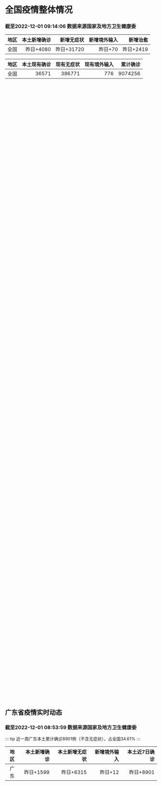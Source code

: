 
# 全国疫情整体情况
### 截至2022-12-01 09:14:06 数据来源国家及地方卫生健康委

|地区|本土新增确诊|新增无症状|新增境外输入|新增治愈|
|:--:|---:|---:|---:|---:|
|全国|昨日+4080|昨日+31720|昨日+70|昨日+2419|

|地区|本土现有确诊|现有无症状|现有境外输入|累计确诊|
|:--:|---:|---:|---:|---:|
|全国|36571|386771|776|9074256|

<ChinaMap :dataList="dataList" :title="title"/>

<div id="chinaDayModify" style="width:100%;height:500px;margin-bottom:10px;"></div>
<div id="chinaAddHistoryData" style="width:100%;height:500px;margin-bottom:10px;"></div>
<div id="chinaNowHistoryData" style="width:100%;height:500px;margin-bottom:10px;"></div>
<div id="chinaTotalHistoryData" style="width:100%;height:500px;margin-bottom:10px;"></div>


## 广东省疫情实时动态
### 截至2022-12-01 08:53:59 数据来源国家及地方卫生健康委

::: tip 近一周广东本土累计确诊8901例（不含无症状），占全国34.61%
:::

|地区|本土新增确诊|本土新增无症状|新增境外输入|本土近7日确诊|
|:--:|---:|---:|---:|---:|
|广东|昨日+1599|昨日+6315|昨日+12|昨日+8901|

<div id="guangdongModify" style="width:100%;height:500px;margin-bottom:10px;"></div>
<div id="guangdongTotalHistory" style="width:100%;height:500px;margin-bottom:10px;"></div>
<div id="guangzhouModifyHistory" style="width:100%;height:500px;margin-bottom:10px;"></div>


<script>
import * as echarts from 'echarts'
export default {
  data(){
    return {
      title: '新增本土确诊',
      dataList: [{name: '台湾', value: 0, addList: []},{name: '香港', value: 0, addList: []},{name: '湖北', value: 19, addList: [{name: '武汉', num: 19},
]},{name: '上海', value: 23, addList: [{name: '浦东', num: 7},
{name: '闵行', num: 5},
{name: '静安', num: 4},
{name: '宝山', num: 2},
{name: '长宁', num: 2},
]},{name: '吉林', value: 18, addList: [{name: '松原', num: 12},
{name: '长白山管委会', num: 4},
{name: '白城', num: 2},
]},{name: '广东', value: 1599, addList: [{name: '广州', num: 1313},
{name: '深圳', num: 87},
{name: '湛江', num: 38},
{name: '佛山', num: 38},
{name: '东莞', num: 26},
]},{name: '北京', value: 1023, addList: [{name: '朝阳', num: 331},
{name: '通州', num: 162},
{name: '昌平', num: 78},
{name: '海淀', num: 61},
{name: '经济开发区', num: 61},
]},{name: '四川', value: 170, addList: [{name: '成都', num: 122},
{name: '外省返川人员', num: 20},
{name: '凉山', num: 9},
{name: '乐山', num: 3},
{name: '广安', num: 3},
]},{name: '海南', value: 29, addList: [{name: '海口', num: 9},
{name: '陵水县', num: 7},
{name: '三亚', num: 5},
{name: '澄迈县', num: 2},
{name: '文昌', num: 2},
]},{name: '内蒙古', value: 76, addList: [{name: '呼和浩特', num: 66},
{name: '鄂尔多斯', num: 4},
{name: '赤峰', num: 3},
{name: '呼伦贝尔', num: 2},
{name: '兴安盟', num: 1},
]},{name: '河南', value: 75, addList: [{name: '郑州', num: 71},
{name: '鹤壁', num: 2},
{name: '济源示范区', num: 1},
{name: '安阳', num: 1},
]},{name: '福建', value: 65, addList: [{name: '厦门', num: 31},
{name: '漳州', num: 12},
{name: '三明', num: 7},
{name: '龙岩', num: 5},
{name: '南平', num: 4},
]},{name: '重庆', value: 206, addList: [{name: '渝北区', num: 28},
{name: '渝中区', num: 19},
{name: '九龙坡区', num: 16},
{name: '南岸区', num: 15},
{name: '沙坪坝区', num: 15},
]},{name: '陕西', value: 46, addList: [{name: '渭南', num: 27},
{name: '汉中', num: 8},
{name: '西安', num: 4},
{name: '安康', num: 2},
{name: '铜川', num: 2},
]},{name: '黑龙江', value: 89, addList: [{name: '哈尔滨', num: 45},
{name: '佳木斯', num: 19},
{name: '齐齐哈尔', num: 18},
{name: '黑河', num: 4},
{name: '绥化', num: 1},
]},{name: '浙江', value: 93, addList: [{name: '台州', num: 19},
{name: '杭州', num: 19},
{name: '绍兴', num: 16},
{name: '宁波', num: 15},
{name: '温州', num: 12},
]},{name: '山西', value: 215, addList: [{name: '阳泉', num: 106},
{name: '大同', num: 23},
{name: '太原', num: 19},
{name: '运城', num: 16},
{name: '长治', num: 12},
]},{name: '云南', value: 103, addList: [{name: '昆明', num: 45},
{name: '昭通市', num: 24},
{name: '未公布来源', num: 12},
{name: '迪庆州', num: 9},
{name: '红河', num: 4},
]},{name: '山东', value: 42, addList: [{name: '济南', num: 18},
{name: '泰安', num: 7},
{name: '临沂', num: 7},
{name: '青岛', num: 5},
{name: '滨州', num: 3},
]},{name: '江苏', value: 34, addList: [{name: '无锡', num: 13},
{name: '南京', num: 8},
{name: '苏州', num: 4},
{name: '南通', num: 3},
{name: '淮安', num: 3},
]},{name: '河北', value: 16, addList: [{name: '石家庄', num: 15},
{name: '邯郸', num: 1},
]},{name: '天津', value: 1, addList: [{name: '未公布来源', num: 1},
]},{name: '新疆', value: 21, addList: [{name: '和田', num: 11},
{name: '喀什', num: 10},
]},{name: '辽宁', value: 53, addList: [{name: '沈阳', num: 35},
{name: '大连', num: 5},
{name: '铁岭', num: 4},
{name: '本溪', num: 3},
{name: '阜新', num: 2},
]},{name: '广西', value: 5, addList: [{name: '来宾', num: 3},
{name: '桂林', num: 2},
]},{name: '湖南', value: 26, addList: [{name: '长沙', num: 9},
{name: '湘潭', num: 8},
{name: '张家界', num: 3},
{name: '益阳', num: 3},
{name: '娄底', num: 1},
]},{name: '安徽', value: 2, addList: [{name: '合肥', num: 1},
{name: '铜陵', num: 1},
]},{name: '甘肃', value: 0, addList: []},{name: '江西', value: 0, addList: []},{name: '西藏', value: 2, addList: [{name: '阿里地区', num: 2},
]},{name: '贵州', value: 24, addList: [{name: '贵阳', num: 10},
{name: '遵义', num: 6},
{name: '毕节', num: 3},
{name: '铜仁', num: 2},
{name: '黔南州', num: 1},
]},{name: '澳门', value: 0, addList: []},{name: '青海', value: 5, addList: [{name: '西宁', num: 5},
]},{name: '宁夏', value: 0, addList: []},{name: '南海诸岛', value: 0, addList: []}]
    }
  },
  mounted () {
    const themeObj = {"color":["#2ec7c9","#b6a2de","#5ab1ef","#ffb980","#d87a80","#8d98b3","#e5cf0d","#97b552","#95706d","#dc69aa","#07a2a4","#9a7fd1","#588dd5","#f5994e","#c05050","#59678c","#c9ab00","#7eb00a","#6f5553","#c14089"],"backgroundColor":"rgba(0,0,0,0)","textStyle":{},"title":{"textStyle":{"color":"#008acd"},"subtextStyle":{"color":"#aaaaaa"}},"line":{"itemStyle":{"borderWidth":1},"lineStyle":{"width":2},"symbolSize":3,"symbol":"emptyCircle","smooth":true},"radar":{"itemStyle":{"borderWidth":1},"lineStyle":{"width":2},"symbolSize":3,"symbol":"emptyCircle","smooth":true},"bar":{"itemStyle":{"barBorderWidth":0,"barBorderColor":"#ccc"}},"pie":{"itemStyle":{"borderWidth":0,"borderColor":"#ccc"}},"scatter":{"itemStyle":{"borderWidth":0,"borderColor":"#ccc"}},"boxplot":{"itemStyle":{"borderWidth":0,"borderColor":"#ccc"}},"parallel":{"itemStyle":{"borderWidth":0,"borderColor":"#ccc"}},"sankey":{"itemStyle":{"borderWidth":0,"borderColor":"#ccc"}},"funnel":{"itemStyle":{"borderWidth":0,"borderColor":"#ccc"}},"gauge":{"itemStyle":{"borderWidth":0,"borderColor":"#ccc"}},"candlestick":{"itemStyle":{"color":"#d87a80","color0":"#2ec7c9","borderColor":"#d87a80","borderColor0":"#2ec7c9","borderWidth":1}},"graph":{"itemStyle":{"borderWidth":0,"borderColor":"#ccc"},"lineStyle":{"width":1,"color":"#aaaaaa"},"symbolSize":3,"symbol":"emptyCircle","smooth":true,"color":["#2ec7c9","#b6a2de","#5ab1ef","#ffb980","#d87a80","#8d98b3","#e5cf0d","#97b552","#95706d","#dc69aa","#07a2a4","#9a7fd1","#588dd5","#f5994e","#c05050","#59678c","#c9ab00","#7eb00a","#6f5553","#c14089"],"label":{"color":"#eeeeee"}},"map":{"itemStyle":{"areaColor":"#dddddd","borderColor":"#eeeeee","borderWidth":0.5},"label":{"color":"#d87a80"},"emphasis":{"itemStyle":{"areaColor":"rgba(254,153,78,1)","borderColor":"#444","borderWidth":1},"label":{"color":"rgb(100,0,0)"}}},"geo":{"itemStyle":{"areaColor":"#dddddd","borderColor":"#eeeeee","borderWidth":0.5},"label":{"color":"#d87a80"},"emphasis":{"itemStyle":{"areaColor":"rgba(254,153,78,1)","borderColor":"#444","borderWidth":1},"label":{"color":"rgb(100,0,0)"}}},"categoryAxis":{"axisLine":{"show":true,"lineStyle":{"color":"#008acd"}},"axisTick":{"show":true,"lineStyle":{"color":"#333"}},"axisLabel":{"show":true,"color":"#333"},"splitLine":{"show":false,"lineStyle":{"color":["#eee"]}},"splitArea":{"show":false,"areaStyle":{"color":["rgba(250,250,250,0.3)","rgba(200,200,200,0.3)"]}}},"valueAxis":{"axisLine":{"show":true,"lineStyle":{"color":"#008acd"}},"axisTick":{"show":true,"lineStyle":{"color":"#333"}},"axisLabel":{"show":true,"color":"#333"},"splitLine":{"show":true,"lineStyle":{"color":["#eee"]}},"splitArea":{"show":true,"areaStyle":{"color":["rgba(250,250,250,0.3)","rgba(200,200,200,0.3)"]}}},"logAxis":{"axisLine":{"show":true,"lineStyle":{"color":"#008acd"}},"axisTick":{"show":true,"lineStyle":{"color":"#333"}},"axisLabel":{"show":true,"color":"#333"},"splitLine":{"show":true,"lineStyle":{"color":["#eee"]}},"splitArea":{"show":true,"areaStyle":{"color":["rgba(250,250,250,0.3)","rgba(200,200,200,0.3)"]}}},"timeAxis":{"axisLine":{"show":true,"lineStyle":{"color":"#008acd"}},"axisTick":{"show":true,"lineStyle":{"color":"#333"}},"axisLabel":{"show":true,"color":"#333"},"splitLine":{"show":true,"lineStyle":{"color":["#eee"]}},"splitArea":{"show":false,"areaStyle":{"color":["rgba(250,250,250,0.3)","rgba(200,200,200,0.3)"]}}},"toolbox":{"iconStyle":{"borderColor":"#2ec7c9"},"emphasis":{"iconStyle":{"borderColor":"#18a4a6"}}},"legend":{"textStyle":{"color":"#333333"}},"tooltip":{"axisPointer":{"lineStyle":{"color":"#008acd","width":"1"},"crossStyle":{"color":"#008acd","width":"1"}}},"timeline":{"lineStyle":{"color":"#008acd","width":1},"itemStyle":{"color":"#008acd","borderWidth":1},"controlStyle":{"color":"#008acd","borderColor":"#008acd","borderWidth":0.5},"checkpointStyle":{"color":"#2ec7c9","borderColor":"#2ec7c9"},"label":{"color":"#008acd"},"emphasis":{"itemStyle":{"color":"#a9334c"},"controlStyle":{"color":"#008acd","borderColor":"#008acd","borderWidth":0.5},"label":{"color":"#008acd"}}},"visualMap":{"color":["#5ab1ef","#e0ffff"]},"dataZoom":{"backgroundColor":"rgba(47,69,84,0)","dataBackgroundColor":"#efefff","fillerColor":"rgba(182,162,222,0.2)","handleColor":"#008acd","handleSize":"100%","textStyle":{"color":"#333333"}},"markPoint":{"label":{"color":"#eeeeee"},"emphasis":{"label":{"color":"#eeeeee"}}}}

    echarts.registerTheme('dark', (themeObj))

    this.chartChDay = echarts.init(document.getElementById("chinaDayModify"), "dark")
,this.chartChAdd = echarts.init(document.getElementById("chinaAddHistoryData"), "dark")
,this.chartChNow = echarts.init(document.getElementById("chinaNowHistoryData"), "dark")
,this.chartChTotal = echarts.init(document.getElementById("chinaTotalHistoryData"), "dark")
,this.chartGdMod = echarts.init(document.getElementById("guangdongModify"), "dark")
,this.chartGdTotal = echarts.init(document.getElementById("guangdongTotalHistory"), "dark")
,this.chartGzMod = echarts.init(document.getElementById("guangzhouModifyHistory"), "dark")


    const option_gd_mod = {
      title: {
        text: '广东疫情新增趋势（人）'
      },
      tooltip: {
        trigger: 'axis',
        axisPointer: {
          type: 'cross',
          label: {
            backgroundColor: '#6a7985'
          }
        }
      },
      legend: {
        top: 20,
        data: [{name: '本土新增确诊',icon: 'rect'}, {name: '本土新增无症状',icon: 'rect'},{name: '新增境外输入',icon: 'rect'}]
      },
      grid: {
        left: '3%',
        right: '4%',
        bottom: '3%',
        containLabel: true
      },
      toolbox: {
        feature: {
          saveAsImage: {}
        }
      },
      xAxis: {
        type: 'category',
        boundaryGap: false,
        data: ["10.03","10.04","10.05","10.06","10.07","10.08","10.09","10.10","10.11","10.12","10.13","10.14","10.15","10.16","10.17","10.18","10.19","10.20","10.21","10.22","10.23","10.24","10.25","10.26","10.27","10.28","10.29","10.30","10.31","11.01","11.02","11.03","11.04","11.05","11.06","11.07","11.08","11.09","11.10","11.11","11.12","11.13","11.14","11.15","11.16","11.17","11.18","11.19","11.20","11.21","11.22","11.23","11.24","11.25","11.26","11.27","11.28","11.29","11.30",]
      },
      yAxis: {
        type: 'value'
      },
      series: [
        {
          name: '本土新增确诊',
          type: 'line',
          areaStyle: {},
          emphasis: {
            focus: 'series'
          },
          data: [27,34,37,41,47,34,31,38,43,36,53,60,35,23,36,50,26,27,19,32,23,33,45,15,27,63,83,291,242,125,103,195,219,252,224,319,592,500,546,760,727,707,586,564,1246,1338,1102,1157,984,781,860,1791,892,991,1386,1347,1168,1518,1599,]
        },
        {
          name: '本土新增无症状',
          type: 'line',
          areaStyle: {},
          emphasis: {
            focus: 'series'
          },
          data: [16,24,27,34,27,21,24,25,11,17,21,29,29,38,61,48,58,62,74,59,70,62,67,84,88,136,195,468,458,298,356,470,669,1330,1882,2330,2611,2507,2461,2996,3541,3941,5047,6215,8576,9110,8535,8381,8101,8241,7951,7505,7584,7405,7705,7761,7725,7236,6315,]
        },
        {
          name: '新增境外输入',
          type: 'line',
          areaStyle: {},
          emphasis: {
            focus: 'series'
          },
          data: [19,18,19,27,10,14,27,27,14,17,15,24,18,18,11,12,14,25,17,9,19,12,6,5,11,14,14,8,7,10,12,13,9,21,10,12,16,14,23,9,15,19,19,24,10,20,13,21,38,35,23,19,23,25,23,24,19,11,12,]
        }
      ]
    };

    const option_gd_total = {
      title: {
        text: '广东疫情概览（人）'
      },
      tooltip: {
        trigger: 'axis',
        axisPointer: {
          type: 'cross',
          label: {
            backgroundColor: '#6a7985'
          }
        }
      },
      legend: {
        top: 20,
        data: [{name: '累计确诊',icon: 'rect'},{name: '累计治愈',icon: 'rect'}]
      },
      grid: {
        left: '3%',
        right: '4%',
        bottom: '3%',
        containLabel: true
      },
      toolbox: {
        feature: {
          saveAsImage: {}
        }
      },
      xAxis: {
        type: 'category',
        boundaryGap: false,
        data: ["10.03","10.04","10.05","10.06","10.07","10.08","10.09","10.10","10.11","10.12","10.13","10.14","10.15","10.16","10.17","10.18","10.19","10.20","10.21","10.22","10.23","10.24","10.25","10.26","10.27","10.28","10.29","10.30","10.31","11.01","11.02","11.03","11.04","11.05","11.06","11.07","11.08","11.09","11.10","11.11","11.12","11.13","11.14","11.15","11.16","11.17","11.18","11.19","11.20","11.21","11.22","11.23","11.24","11.25","11.26","11.27","11.28","11.29","11.30",]
      },
      yAxis: {
        type: 'value'
      },
      series: [
        {
          name: '累计确诊',
          type: 'line',
          areaStyle: {},
          emphasis: {
            focus: 'series'
          },
          data: [10177,10229,10285,10353,10410,10458,10516,10581,10638,10691,10759,10843,10896,10947,10994,11056,11106,11138,11174,11215,11257,11302,11353,11373,11411,11488,11585,11884,12133,12268,12383,12591,12819,13092,13336,13657,14264,14779,15348,16117,16859,17585,18190,18778,20034,21392,22507,23685,24707,25523,26406,28216,29131,30147,31556,32927,34114,35643,37254,]
        },
        {
          name: '累计治愈',
          type: 'line',
          areaStyle: {},
          emphasis: {
            focus: 'series'
          },
          data: [9529,9529,9529,9877,9877,9877,9972,10007,10048,10091,10127,10127,10127,10178,10239,10298,10298,10298,10298,10298,10298,10298,10298,10298,10298,10298,10298,10298,10298,10298,10298,10298,10298,10298,10298,10298,11470,11470,11470,11470,11470,11470,11470,11470,11470,11470,11470,11470,11470,11470,11470,11470,11470,11470,11470,11470,11470,22472,22472,]
        }
      ]
    };

    const option_gz_mod = {
      title: {
        text: '广州疫情新增趋势（人）'
      },
      tooltip: {
        trigger: 'axis',
        axisPointer: {
          type: 'cross',
          label: {
            backgroundColor: '#6a7985'
          }
        }
      },
      legend: {
        top: 20,
        data: [{name: '本土新增确诊',icon: 'rect'},{name: '本土新增无症状',icon: 'rect'}]
      },
      grid: {
        left: '3%',
        right: '4%',
        bottom: '3%',
        containLabel: true
      },
      toolbox: {
        feature: {
          saveAsImage: {}
        }
      },
      xAxis: {
        type: 'category',
        boundaryGap: false,
        data: ["1003","1004","1005","1006","1007","1008","1009","1010","1011","1012","1013","1014","1015","1016","1017","1018","1019","1020","1021","1022","1023","1024","1025","1026","1027","1028","1029","1030","1031","1101","1102","1103","1104","1105","1106","1107","1108","1109","1110","1111","1112","1113","1114","1115","1116","1117","1118","1119","1120","1121","1122","1123","1124","1125","1126","1127","1128","1129","1130",]
      },
      yAxis: {
        type: 'value'
      },
      series: [
        {
          name: '本土新增确诊',
          type: 'line',
          areaStyle: {},
          emphasis: {
            focus: 'series'
          },
          data: [10,12,14,21,17,18,5,13,6,10,25,23,20,3,16,22,6,10,12,18,16,22,27,11,19,54,66,232,190,85,83,149,168,183,158,232,478,423,466,694,662,656,552,509,1189,1241,983,1050,882,681,722,1645,734,824,1177,1129,959,1236,1313,]
        },
        {
          name: '本土新增无症状',
          type: 'line',
          areaStyle: {},
          emphasis: {
            focus: 'series'
          },
          data: [7,5,13,8,12,9,15,1,2,7,3,8,16,27,43,31,44,46,46,39,53,43,46,39,46,85,125,295,289,253,323,430,635,1259,1813,2263,2546,2430,2358,2921,3464,3876,4977,6138,8486,8989,8444,8234,7885,7957,7735,7192,7267,7058,7266,7166,6993,6454,5629,]
        }
      ]
    };

    const option_ch_day  = {
      series: [
        {
          type: 'treemap',
          data: [
            {
              name: '本土新增确诊昨日+4080',
              value: 4080,
            },
            {
              name: '新增无症状昨日+31720',
              value: 31720,
            },
            {
              name: '新增境外输入昨日+70',
              value: 70,
            },
            {
              name: '新增治愈昨日+2419',
              value: 2419,
            },
          ]
        }
      ]
    };

    const option_ch_add = {
      title: {
        text: '新增疫情整体走势'
      },
      tooltip: {
        trigger: 'axis',
        axisPointer: {
          type: 'cross',
          label: {
            backgroundColor: '#6a7985'
          }
        }
      },
      legend: {
        top: 20,
        data: [{name: '本土确诊',icon: 'rect'}, {name: '无症状感染',icon: 'rect'},{name: '新增境外输入',icon: 'rect'}]
      },
      grid: {
        left: '3%',
        right: '4%',
        bottom: '3%',
        containLabel: true
      },
      toolbox: {
        feature: {
          saveAsImage: {}
        }
      },
      xAxis: {
        type: 'category',
        boundaryGap: false,
        data: ["10.01","10.02","10.03","10.04","10.05","10.06","10.07","10.08","10.09","10.10","10.11","10.12","10.13","10.14","10.15","10.16","10.17","10.18","10.19","10.20","10.21","10.22","10.23","10.24","10.25","10.26","10.27","10.28","10.29","10.30","10.31","11.01","11.02","11.03","11.04","11.05","11.06","11.07","11.08","11.09","11.10","11.11","11.12","11.13","11.14","11.15","11.16","11.17","11.18","11.19","11.20","11.21","11.22","11.23","11.24","11.25","11.26","11.27","11.28","11.29","11.30",]
      },
      yAxis: {
        type: 'value'
      },
      series: [
        {
          name: '本土确诊',
          type: 'line',
          areaStyle: {},
          emphasis: {
            focus: 'series'
          },
          data: [116,189,250,223,183,216,447,441,373,427,374,322,249,291,174,182,208,204,164,158,159,155,173,205,297,193,214,324,353,479,498,409,531,704,596,526,535,843,1294,1133,1150,1452,1675,1747,1621,1568,2328,2276,2055,2204,2277,2145,2641,3927,3041,3405,3648,3748,3561,4236,4080,]
        },
        {
          name: '无症状感染',
          type: 'line',
          areaStyle: {},
          emphasis: {
            focus: 'series'
          },
          data: [432,466,626,747,1005,1267,1301,1307,1566,1662,1386,1154,1010,900,668,534,587,630,643,638,658,683,751,875,944,924,1123,1153,1566,2220,2221,2346,2669,3167,3063,3894,4961,6632,6882,7691,9385,10351,13086,14325,16151,18491,20804,22853,22208,22011,24547,25754,26242,27517,29654,31504,35858,36304,34860,33376,31720,]
        },
        {
          name: '新增境外输入',
          type: 'line',
          areaStyle: {},
          emphasis: {
            focus: 'series'
          },
          data: [63,51,57,50,46,72,54,62,61,64,43,50,64,70,70,63,42,43,47,56,56,52,48,41,41,38,48,53,48,42,49,56,50,53,61,62,34,47,52,52,59,52,36,47,40,55,60,86,82,63,88,80,78,83,62,69,61,74,63,52,70,]
        }
      ]
    };

    const option_ch_now = {
      title: {
        text: '现有疫情整体走势'
      },
      tooltip: {
        trigger: 'axis',
        axisPointer: {
          type: 'cross',
          label: {
            backgroundColor: '#6a7985'
          }
        }
      },
      legend: {
        top: 20,
        data: [{name: '本土确诊',icon: 'rect'}, {name: '无症状感染',icon: 'rect'},{name: '新增境外输入',icon: 'rect'}]
      },
      grid: {
        left: '3%',
        right: '4%',
        bottom: '3%',
        containLabel: true
      },
      toolbox: {
        feature: {
          saveAsImage: {}
        }
      },
      xAxis: {
        type: 'category',
        boundaryGap: false,
        data: ["10.01","10.02","10.03","10.04","10.05","10.06","10.07","10.08","10.09","10.10","10.11","10.12","10.13","10.14","10.15","10.16","10.17","10.18","10.19","10.20","10.21","10.22","10.23","10.24","10.25","10.26","10.27","10.28","10.29","10.30","10.31","11.01","11.02","11.03","11.04","11.05","11.06","11.07","11.08","11.09","11.10","11.11","11.12","11.13","11.14","11.15","11.16","11.17","11.18","11.19","11.20","11.21","11.22","11.23","11.24","11.25","11.26","11.27","11.28","11.29","11.30",]
      },
      yAxis: {
        type: 'value'
      },
      series: [
        {
          name: '本土确诊',
          type: 'line',
          areaStyle: {},
          emphasis: {
            focus: 'series'
          },
          data: [2314,2306,2341,2261,2263,2329,2666,2977,3240,3460,3637,3779,3824,3906,3854,3808,3777,3677,3595,3529,3362,3245,3179,3062,3127,3104,3107,3252,3440,3751,4101,4324,4641,5070,5473,5792,6113,6742,7801,8635,9385,10387,11647,12855,13935,14820,16631,17901,19102,20202,21550,22606,23923,26090,27429,28985,30646,32348,33190,34851,36571,]
        },
        {
          name: '无症状感染',
          type: 'line',
          areaStyle: {},
          emphasis: {
            focus: 'series'
          },
          data: [631,623,629,615,620,628,633,641,646,644,623,618,632,657,650,655,636,635,623,624,624,629,605,592,578,562,551,549,547,527,537,530,523,527,530,532,504,502,512,520,530,532,528,534,538,525,541,576,607,627,660,690,707,723,735,760,764,781,777,765,776,]
        },
        {
          name: '新增境外输入',
          type: 'line',
          areaStyle: {},
          emphasis: {
            focus: 'series'
          },
          data: [9618,8814,8449,8109,8069,8744,9419,10193,11206,11944,12805,13455,13998,14442,14606,14679,14750,14715,14774,14658,14360,14193,14094,14026,14399,14475,14817,15140,15931,17538,19036,20631,22423,24734,26924,30018,34158,39861,45493,51292,59141,67715,79170,91603,105362,120524,136643,154412,172048,188616,207376,226934,245895,264312,281195,299495,318626,340796,360424,375154,386771,]
        }
      ]
    };

    const option_ch_total = {
      title: {
        text: '累计疫情整体走势'
      },
      tooltip: {
        trigger: 'axis',
        axisPointer: {
          type: 'cross',
          label: {
            backgroundColor: '#6a7985'
          }
        }
      },
      legend: {
        top: 20,
        data: [{name: '确诊(含港澳台)', con: 'rect'}, {name: '死亡(含港澳台)',icon: 'rect'}]
      },
      grid: {
        left: '3%',
        right: '4%',
        bottom: '3%',
        containLabel: true
      },
      toolbox: {
        feature: {
          saveAsImage: {}
        }
      },
      xAxis: {
        type: 'category',
        boundaryGap: false,
        data: ["10.01","10.02","10.03","10.04","10.05","10.06","10.07","10.08","10.09","10.10","10.11","10.12","10.13","10.14","10.15","10.16","10.17","10.18","10.19","10.20","10.21","10.22","10.23","10.24","10.25","10.26","10.27","10.28","10.29","10.30","10.31","11.01","11.02","11.03","11.04","11.05","11.06","11.07","11.08","11.09","11.10","11.11","11.12","11.13","11.14","11.15","11.16","11.17","11.18","11.19","11.20","11.21","11.22","11.23","11.24","11.25","11.26","11.27","11.28","11.29","11.30",]
      },
      yAxis: {
        type: 'value'
      },
      series: [
        {
          name: '确诊(含港澳台)',
          type: 'line',
          areaStyle: {},
          emphasis: {
            focus: 'series'
          },
          data: [7171159,7215114,7249310,7299603,7355347,7402656,7454504,7499946,7499946,7578751,7621171,7621171,7621171,7778306,7822739,7865269,7895059,7895059,7895059,8026778,8064765,8101522,8137786,8137786,8137786,8246496,8283181,8318921,8352484,8385213,8409023,8444367,8478830,8510115,8538758,8565587,8591083,8609153,8635852,8662662,8686925,8709454,8731122,8752310,8771347,8792321,8818365,8841863,8862956,8882454,8901981,8917011,8938818,8961750,8981987,9000592,9018455,9036539,9051741,9074256,9074256,]
        },
        {
          name: '死亡(含港澳台)',
          type: 'line',
          areaStyle: {},
          emphasis: {
            focus: 'series'
          },
          data: [26500,26568,26609,21422,26706,26769,26823,26823,26823,26823,26823,26823,26823,26823,26823,26823,26823,26823,26823,26823,26823,26823,26823,26823,26823,26823,26823,26823,26823,26823,26823,26823,26823,26823,26823,26823,26823,28900,28939,28939,28939,28939,28939,28939,28939,28939,28939,28939,28939,28939,28939,28939,28939,28939,28939,28939,28939,28939,28939,28939,28939,]
        }
      ]
    };

    this.chartGdMod.setOption(option_gd_mod);
    this.chartGdTotal.setOption(option_gd_total);
    this.chartGzMod.setOption(option_gz_mod);
    this.chartChDay.setOption(option_ch_day);
    this.chartChAdd.setOption(option_ch_add);
    this.chartChNow.setOption(option_ch_now);
    this.chartChTotal.setOption(option_ch_total);

    window.onresize = () => {
      this.chartGdMod.resize()
      this.chartGdTotal.resize()
      this.chartGzMod.resize()
      this.chartChDay.resize()
      this.chartChAdd.resize()
      this.chartChNow.resize()
      this.chartChTotal.resize()
    }
  }
}
</script>

## 广东省各地区疫情情况

::: danger 1267个中高风险地区
:::

|地区|本土新增确诊|本土新增无症状|本土近7日确诊|中高风险地区|
|:--:|---:|---:|---:|---:|
|广州|+1313|+5629|+7372|+563|
|深圳|+87|+141|+383|+228|
|佛山|+38|+162|+199|+5|
|湛江|+38|+19|+246|+81|
|东莞|+26|+116|+145|+135|
|茂名|+19|+5|+56|+13|
|肇庆|+18|+13|+110|+10|
|汕头|+13|+5|+31|+2|
|清远|+8|+23|+49|+20|
|江门|+8|+12|+46|+10|
|河源|+8|+11|+20|+9|
|惠州|+7|+19|+62|+37|
|韶关|+7|+2|+54|+4|
|中山|+3|+93|+31|+143|
|珠海|+3|+9|+57|+5|
|汕尾|+1|+6|+2|0|
|潮州|+1|+2|+10|+2|
|阳江|+1|+1|+23|0|
|揭阳|0|+38|0|0|
|梅州|0|+5|0|0|
|云浮|0|+4|+5|0|


## 广东疫情热点动态

  
### 12-01 09:02
::: tip 梅江＋1，梅县＋1，兴宁＋1，五华＋2！梅州新增5例外市输入无症状感染者
11月30日，梅州市新增5例外市输入新冠肺炎无症状感染者。其中，梅江区报告1例（跨区协查发现），梅县区报告1例（主动检测发现），兴宁市报告1例（主动检测发现），五华县报告2例（主动检测发现）。感染者1...

信息来源：南方PLUS

[阅读全文](https://h5.baike.qq.com/mobile/landing.html?docid=20221201A017ZS00&isNews=1&adtag=wxjk.yqssc.yqdt)
:::

### 12-01 09:01
::: tip 深圳11月30日新增87例确诊病例和141例无症状感染者，详情公布
深圳卫健委通报，11月30日0-24时，深圳新增87例新冠肺炎确诊病例和141例新冠病毒无症状感染者。其中，在集中隔离观察人员中发现102例，在居家隔离医学观察人员中发现41例，在闭环管理的重点人员筛...

信息来源：界面新闻

[阅读全文](https://h5.baike.qq.com/mobile/landing.html?docid=20221201A017Z000&isNews=1&adtag=wxjk.yqssc.yqdt)
:::

### 12-01 08:42
::: tip 2022年12月1日广东省新冠肺炎疫情情况
11月30日0-24时，全省新增本土确诊病例937例（广州683例，深圳87例，珠海3例，汕头13例，佛山38例，韶关6例，河源8例，惠州7例，中山2例，江门8例，阳江1例，湛江38例，茂名16例，肇...

信息来源：成都商报红星新闻

[阅读全文](https://h5.baike.qq.com/mobile/landing.html?docid=20221201A013QK00&isNews=1&adtag=wxjk.yqssc.yqdt)
:::

### 12-01 06:01
::: tip 饶平县发现11名外市返饶人员核酸检测结果异常，落地后均落实闭环管理
11月30日，饶平县新型冠状病毒肺炎疫情防控指挥部办公室发布通报称，该县发现11名核酸检测结果异常人员，11月29日落地后都能落实闭环管理，社会面传播风险低。接报后，饶平县立即启动应急响应，组织开展流...

信息来源：南方PLUS

[阅读全文](https://h5.baike.qq.com/mobile/landing.html?docid=20221201A00G5H00&isNews=1&adtag=wxjk.yqssc.yqdt)
:::

### 12-01 00:03
::: tip 东源县30日新增3例新冠病毒检测阳性人员
2022年11月30日0时-14时，东源县新增3例新冠病毒检测阳性人员，现将有关情况通告如下。个案1，邓某，男，50岁，集中隔离发现。是关联11月27日公布病例1（孙某）的密切接触者（同时空用餐），2...

信息来源：南方PLUS

[阅读全文](https://h5.baike.qq.com/mobile/landing.html?docid=20221201A0013L00&isNews=1&adtag=wxjk.yqssc.yqdt)
:::

### 12-01 00:03
::: tip 11月30日起实施，茂名高新区加强社会面疫情防控措施
茂名高新区新型冠状病毒肺炎疫情防控指挥部办公室消息，近期国内疫情多发频发，省内周边地市接连发生本土聚集性疫情，防控形势严峻复杂。为保障全市人民群众身体健康，现就进一步加强社会面疫情防控措施通告如下：一...

信息来源：南方PLUS

[阅读全文](https://h5.baike.qq.com/mobile/landing.html?docid=20221201A0013G00&isNews=1&adtag=wxjk.yqssc.yqdt)
:::

### 12-01 08:43
::: tip 2022年12月1日广东省新冠肺炎疫情情况
                                                        　　11月30日0-24时，全省新增本土确诊病例937例（广州683例，深圳87例，珠海...

信息来源：广东省卫生健康委员会

[阅读全文](https://h5.baike.qq.com/mobile/landing.html?docid=WJW20221201HXEPQU34&isNews=1&adtag=wxjk.yqssc.yqdt)
:::

### 11-30 21:40
::: tip 广州多区宣布解除疫情防控临时管控区
11月30日，广东广州，车辆通行，进出海珠区。当日，广州市多个区陆续发布关于疫情防控措施的通告，解除相关区域的临时管控措施。   中新社记者 陈楚红 摄11月30日，广东省广州市海珠区艺洲路，小朋友在...

信息来源：中国新闻网

[阅读全文](https://h5.baike.qq.com/mobile/landing.html?docid=20221130A09MB100&isNews=1&adtag=wxjk.yqssc.yqdt)
:::

### 11-30 21:08
::: tip 广州海珠一房客生活遇困难，房东免他三个月租金！他们这样说
广州一房东为困难房客免去三个月租金，房客称这消息像一束光“这消息就像一束光，一下照亮了心里，生活处处是阳光。”近日，租住在广州海珠区龙潭村的胡先生将房东免去他三个月房租的聊天记录发布在社交媒体上并配文...

信息来源：南方都市报

[阅读全文](https://h5.baike.qq.com/mobile/landing.html?docid=20221130A09B5K00&isNews=1&adtag=wxjk.yqssc.yqdt)
:::

### 11-30 21:02
::: tip 11月30日0-14时，阳江市阳东区新增1例外省输入新冠肺炎确诊病例
11月30日0-14时，阳江市阳东区新增1例外省输入新冠肺炎确诊病例，在集中隔离的密切接触者中筛查发现，为外省返乡人员，已闭环转运至定点医院隔离治疗。确诊病例：林某，男，现住址：阳东区那龙镇西就村委会...

信息来源：南方PLUS

[阅读全文](https://h5.baike.qq.com/mobile/landing.html?docid=20221130A098LL00&isNews=1&adtag=wxjk.yqssc.yqdt)
:::


## 广州疫情热点动态

  
### 12-01 09:02
::: tip 梅江＋1，梅县＋1，兴宁＋1，五华＋2！梅州新增5例外市输入无症状感染者
11月30日，梅州市新增5例外市输入新冠肺炎无症状感染者。其中，梅江区报告1例（跨区协查发现），梅县区报告1例（主动检测发现），兴宁市报告1例（主动检测发现），五华县报告2例（主动检测发现）。感染者1...

信息来源：南方PLUS

[阅读全文](https://h5.baike.qq.com/mobile/landing.html?docid=20221201A017ZS00&isNews=1&adtag=wxjk.yqssc.yqdt)
:::

### 12-01 09:01
::: tip 深圳11月30日新增87例确诊病例和141例无症状感染者，详情公布
深圳卫健委通报，11月30日0-24时，深圳新增87例新冠肺炎确诊病例和141例新冠病毒无症状感染者。其中，在集中隔离观察人员中发现102例，在居家隔离医学观察人员中发现41例，在闭环管理的重点人员筛...

信息来源：界面新闻

[阅读全文](https://h5.baike.qq.com/mobile/landing.html?docid=20221201A017Z000&isNews=1&adtag=wxjk.yqssc.yqdt)
:::

### 12-01 08:42
::: tip 2022年12月1日广东省新冠肺炎疫情情况
11月30日0-24时，全省新增本土确诊病例937例（广州683例，深圳87例，珠海3例，汕头13例，佛山38例，韶关6例，河源8例，惠州7例，中山2例，江门8例，阳江1例，湛江38例，茂名16例，肇...

信息来源：成都商报红星新闻

[阅读全文](https://h5.baike.qq.com/mobile/landing.html?docid=20221201A013QK00&isNews=1&adtag=wxjk.yqssc.yqdt)
:::

### 12-01 06:01
::: tip 饶平县发现11名外市返饶人员核酸检测结果异常，落地后均落实闭环管理
11月30日，饶平县新型冠状病毒肺炎疫情防控指挥部办公室发布通报称，该县发现11名核酸检测结果异常人员，11月29日落地后都能落实闭环管理，社会面传播风险低。接报后，饶平县立即启动应急响应，组织开展流...

信息来源：南方PLUS

[阅读全文](https://h5.baike.qq.com/mobile/landing.html?docid=20221201A00G5H00&isNews=1&adtag=wxjk.yqssc.yqdt)
:::

### 12-01 00:03
::: tip 东源县30日新增3例新冠病毒检测阳性人员
2022年11月30日0时-14时，东源县新增3例新冠病毒检测阳性人员，现将有关情况通告如下。个案1，邓某，男，50岁，集中隔离发现。是关联11月27日公布病例1（孙某）的密切接触者（同时空用餐），2...

信息来源：南方PLUS

[阅读全文](https://h5.baike.qq.com/mobile/landing.html?docid=20221201A0013L00&isNews=1&adtag=wxjk.yqssc.yqdt)
:::

### 12-01 00:03
::: tip 11月30日起实施，茂名高新区加强社会面疫情防控措施
茂名高新区新型冠状病毒肺炎疫情防控指挥部办公室消息，近期国内疫情多发频发，省内周边地市接连发生本土聚集性疫情，防控形势严峻复杂。为保障全市人民群众身体健康，现就进一步加强社会面疫情防控措施通告如下：一...

信息来源：南方PLUS

[阅读全文](https://h5.baike.qq.com/mobile/landing.html?docid=20221201A0013G00&isNews=1&adtag=wxjk.yqssc.yqdt)
:::

### 12-01 08:43
::: tip 2022年12月1日广东省新冠肺炎疫情情况
                                                        　　11月30日0-24时，全省新增本土确诊病例937例（广州683例，深圳87例，珠海...

信息来源：广东省卫生健康委员会

[阅读全文](https://h5.baike.qq.com/mobile/landing.html?docid=WJW20221201HXEPQU34&isNews=1&adtag=wxjk.yqssc.yqdt)
:::

### 11-30 21:40
::: tip 广州多区宣布解除疫情防控临时管控区
11月30日，广东广州，车辆通行，进出海珠区。当日，广州市多个区陆续发布关于疫情防控措施的通告，解除相关区域的临时管控措施。   中新社记者 陈楚红 摄11月30日，广东省广州市海珠区艺洲路，小朋友在...

信息来源：中国新闻网

[阅读全文](https://h5.baike.qq.com/mobile/landing.html?docid=20221130A09MB100&isNews=1&adtag=wxjk.yqssc.yqdt)
:::

### 11-30 21:08
::: tip 广州海珠一房客生活遇困难，房东免他三个月租金！他们这样说
广州一房东为困难房客免去三个月租金，房客称这消息像一束光“这消息就像一束光，一下照亮了心里，生活处处是阳光。”近日，租住在广州海珠区龙潭村的胡先生将房东免去他三个月房租的聊天记录发布在社交媒体上并配文...

信息来源：南方都市报

[阅读全文](https://h5.baike.qq.com/mobile/landing.html?docid=20221130A09B5K00&isNews=1&adtag=wxjk.yqssc.yqdt)
:::

### 11-30 21:02
::: tip 11月30日0-14时，阳江市阳东区新增1例外省输入新冠肺炎确诊病例
11月30日0-14时，阳江市阳东区新增1例外省输入新冠肺炎确诊病例，在集中隔离的密切接触者中筛查发现，为外省返乡人员，已闭环转运至定点医院隔离治疗。确诊病例：林某，男，现住址：阳东区那龙镇西就村委会...

信息来源：南方PLUS

[阅读全文](https://h5.baike.qq.com/mobile/landing.html?docid=20221130A098LL00&isNews=1&adtag=wxjk.yqssc.yqdt)
:::

